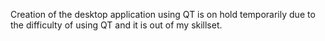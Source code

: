 Creation of the desktop application using QT is on hold temporarily due to the difficulty of using QT and it is out of my skillset.